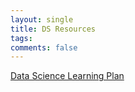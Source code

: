 ```yaml
---
layout: single
title: DS Resources
tags: 
comments: false
---
```


[Data Science Learning Plan](https://www.analyticsvidhya.com/blog/2017/01/the-most-comprehensive-data-science-learning-plan-for-2017/)
